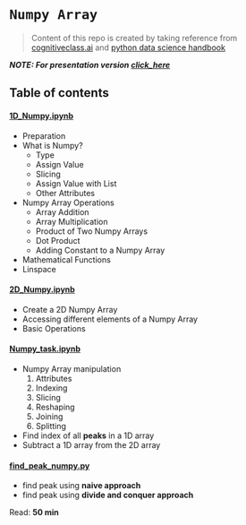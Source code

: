 <h1><code>Numpy Array</code></h1>

> Content of this repo is created by taking reference from [cognitiveclass.ai](https://cognitiveclass.ai/) and [python data science handbook](https://jakevdp.github.io/PythonDataScienceHandbook/)

_**NOTE: For presentation version [click_here](https://github.com/thapaliya123/numpy-array/blob/master/presentation/NumPy_presentation.pdf)**_
<h2>Table of contents</h2>
<div>
    <div>
    <h4><a href="https://github.com/thapaliya123/numpy-array/blob/master/1D_Numpy.ipynb"> 1D_Numpy.ipynb</a></h4>
    <ul>
        <li>Preparation</li>
        <li>
            What is Numpy?
            <ul>
                <li>Type</li>
                <li>Assign Value</li>
                <li>Slicing</li>
                <li>Assign Value with List</li>
                <li>Other Attributes</li>
            </ul>
        </li>
        <li>
            Numpy Array Operations
            <ul>
                <li>Array Addition</li>
                <li>Array Multiplication</li>
                <li>Product of Two Numpy Arrays</li>
                <li>Dot Product</li>
                <li>Adding Constant to a Numpy Array</li>
            </ul>
        </li>
        <li>Mathematical Functions</li>
        <li>Linspace</li>
    </ul>   
    </div>

<div>
    <h4><a href="https://github.com/thapaliya123/numpy-array/blob/master/2D_Numpy.ipynb"> 2D_Numpy.ipynb</a></h4>
    <ul>
        <li>Create a 2D Numpy Array</li>
        <li>Accessing different elements of a Numpy Array</li>
        <li>Basic Operations</li>
     </ul>
</div>

<div>
    <h4><a href="https://github.com/thapaliya123/numpy-array/blob/master/Numpy_task.ipynb"> Numpy_task.ipynb</a></h4>
    <ul>
        <li>
            Numpy Array manipulation
            <ol>
                <li>Attributes</li>
                <li>Indexing</li>
                <li>Slicing</li>
                <li>Reshaping</li>
                <li>Joining</li>
                <li>Splitting</li>
            </ol>
        </li>
        <li>Find index of all <strong>peaks</strong> in a 1D array</li>
        <li>Subtract a 1D array from the 2D array</li>
    </ul>
</div>

<div>
    <h4><a href="https://github.com/thapaliya123/numpy-array/blob/master/find_peak_numpy.py">find_peak_numpy.py</a></h4>
    <ul>
    <li>find peak using <strong>naive approach</strong></li>
    <li>find peak using <strong>divide and conquer approach</strong></li>
    </ul>
</div>
    <p>
        Read: <strong>50 min</strong>
    </p>
</div>

<h2>

